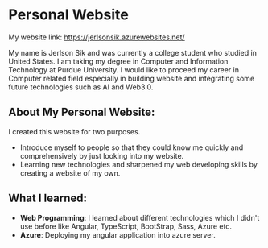 # Personal Website
My website link: https://jerlsonsik.azurewebsites.net/

My name is Jerlson Sik and was currently a college student who studied in United States. I am taking my degree in Computer and Information Technology at Purdue University. I would like to proceed my career in Computer related field especially in building website and integrating some future technologies such as AI and Web3.0. 

## About My Personal Website:
I created this website for two purposes. 
- Introduce myself to people so that they could know me quickly and comprehensively by just looking into my website.
- Learning new technologies and sharpened my web developing skills by creating a website of my own.

## What I learned:
- **Web Programming**: I learned about different technologies which I didn't use before like Angular, TypeScript, BootStrap, Sass, Azure etc.
- **Azure**: Deploying my angular application into azure server.

